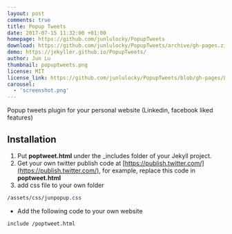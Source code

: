 ```yaml
---
layout: post
comments: true
title: Popup Tweets
date: 2017-07-15 11:32:00 +01:00
homepage: https://github.com/junlulocky/PopupTweets
download: https://github.com/junlulocky/PopupTweets/archive/gh-pages.zip
demo: https://jekyller.github.io/PopupTweets/
author: Jun Lu
thumbnail: popuptweets.png
license: MIT
license_link: https://github.com/junlulocky/PopupTweets/blob/gh-pages/LICENSE
carousel:
  - 'screenshot.png'
---
```


Popup tweets plugin for your personal website (Linkedin, facebook liked features)

## Installation

1. Put **poptweet.html** under the _includes folder of your Jekyll project.
2. Get your own twitter publish code at [https://publish.twitter.com/](https://publish.twitter.com/), for example, replace this code in **poptweet.html**
3. add css file to your own folder

```css
/assets/css/junpopup.css
```

- Add the following code to your own website

```html
include /poptweet.html 
```
